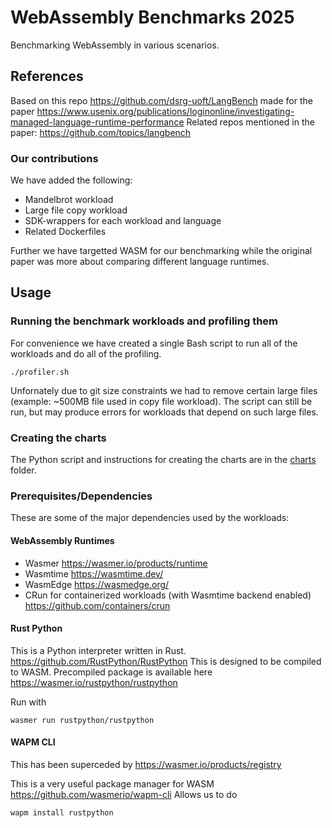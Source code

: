 # WebAssembly Benchmarks 2025

Benchmarking WebAssembly in various scenarios.

## References

Based on this repo https://github.com/dsrg-uoft/LangBench made for the paper https://www.usenix.org/publications/loginonline/investigating-managed-language-runtime-performance
Related repos mentioned in the paper: https://github.com/topics/langbench

### Our contributions

We have added the following:
- Mandelbrot workload
- Large file copy workload
- SDK-wrappers for each workload and language
- Related Dockerfiles

Further we have targetted WASM for our benchmarking while the original paper was more about comparing different language runtimes.

## Usage

### Running the benchmark workloads and profiling them

For convenience we have created a single Bash script to run all of the workloads and do all of the profiling.

```shell
./profiler.sh
```

Unfornately due to git size constraints we had to remove certain large files (example: ~500MB file used in copy file workload).
The script can still be run, but may produce errors for workloads that depend on such large files.

### Creating the charts

The Python script and instructions for creating the charts are in the [charts](./charts/README.md) folder.

### Prerequisites/Dependencies

These are some of the major dependencies used by the workloads:

#### WebAssembly Runtimes

- Wasmer https://wasmer.io/products/runtime
- Wasmtime https://wasmtime.dev/
- WasmEdge https://wasmedge.org/
- CRun for containerized workloads (with Wasmtime backend enabled) https://github.com/containers/crun

#### Rust Python

This is a Python interpreter written in Rust. https://github.com/RustPython/RustPython
This is designed to be compiled to WASM. Precompiled package is available here https://wasmer.io/rustpython/rustpython

Run with
```shell
wasmer run rustpython/rustpython
```

#### WAPM CLI

This has been superceded by https://wasmer.io/products/registry

This is a very useful package manager for WASM https://github.com/wasmerio/wapm-cli
Allows us to do
```shell
wapm install rustpython
```
